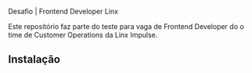 Desafio | Frontend Developer Linx

Este repositório faz parte do teste para vaga de Frontend Developer do o time de Customer Operations da Linx Impulse.

## Instalação

